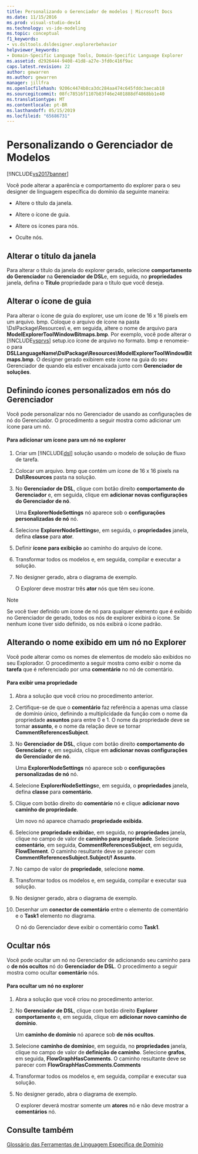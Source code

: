 ```yaml
---
title: Personalizando o Gerenciador de modelos | Microsoft Docs
ms.date: 11/15/2016
ms.prod: visual-studio-dev14
ms.technology: vs-ide-modeling
ms.topic: conceptual
f1_keywords:
- vs.dsltools.dsldesigner.explorerbehavior
helpviewer_keywords:
- Domain-Specific Language Tools, Domain-Specific Language Explorer
ms.assetid: d2926444-9408-41d8-a27e-3fd0c416f9ac
caps.latest.revision: 22
author: gewarren
ms.author: gewarren
manager: jillfra
ms.openlocfilehash: 9206c4474b8ca3dc284aa474c645fddc3aecab18
ms.sourcegitcommit: 08fc78516f1107b83f46e2401888df4868bb1e40
ms.translationtype: MT
ms.contentlocale: pt-BR
ms.lasthandoff: 05/15/2019
ms.locfileid: "65686731"
---
```

# <a name="customizing-the-model-explorer"></a>Personalizando o Gerenciador de Modelos
[!INCLUDE[vs2017banner](../includes/vs2017banner.md)]

Você pode alterar a aparência e comportamento do explorer para o seu designer de linguagem específica do domínio da seguinte maneira:  
  
- Altere o título da janela.  
  
- Altere o ícone de guia.  
  
- Altere os ícones para nós.  
  
- Oculte nós.  
  
## <a name="changing-the-window-title"></a>Alterar o título da janela  
 Para alterar o título da janela do explorer gerado, selecione **comportamento do Gerenciador** na **Gerenciador de DSL**e, em seguida, no **propriedades** janela, defina o  **Título** propriedade para o título que você deseja.  
  
## <a name="changing-the-tab-icon"></a>Alterar o ícone de guia  
 Para alterar o ícone de guia do explorer, use um ícone de 16 x 16 pixels em um arquivo. bmp. Coloque o arquivo de ícone na pasta \DslPackage\Resources\ e, em seguida, altere o nome de arquivo para **ModelExplorerToolWindowBitmaps.bmp**. Por exemplo, você pode alterar o [!INCLUDE[vsprvs](../includes/vsprvs-md.md)] setup.ico ícone de arquivo no formato. bmp e renomeie-o para **DSLLanguageName\DslPackage\Resources\ModelExplorerToolWindowBitmaps.bmp**. O designer gerado exibirem este ícone na guia do seu Gerenciador de quando ela estiver encaixada junto com **Gerenciador de soluções**.  
  
## <a name="setting-custom-icons-on-explorer-nodes"></a>Definindo ícones personalizados em nós do Gerenciador  
 Você pode personalizar nós no Gerenciador de usando as configurações de nó do Gerenciador. O procedimento a seguir mostra como adicionar um ícone para um nó.  
  
#### <a name="to-add-an-icon-to-an-explorer-node"></a>Para adicionar um ícone para um nó no explorer  
  
1. Criar um [!INCLUDE[dsl](../includes/dsl-md.md)] solução usando o modelo de solução de fluxo de tarefa.  
  
2. Colocar um arquivo. bmp que contém um ícone de 16 x 16 pixels na **Dsl\Resources** pasta na solução.  
  
3. No **Gerenciador de DSL**, clique com botão direito **comportamento do Gerenciador** e, em seguida, clique em **adicionar novas configurações do Gerenciador de nó**.  
  
     Uma **ExplorerNodeSettings** nó aparece sob o **configurações personalizadas de nó** nó.  
  
4. Selecione **ExplorerNodeSettings**e, em seguida, o **propriedades** janela, defina **classe** para **ator**.  
  
5. Definir **ícone para exibição** ao caminho do arquivo de ícone.  
  
6. Transformar todos os modelos e, em seguida, compilar e executar a solução.  
  
7. No designer gerado, abra o diagrama de exemplo.  
  
     O Explorer deve mostrar três **ator** nós que têm seu ícone.  
  
> [!NOTE]
> Se você tiver definido um ícone de nó para qualquer elemento que é exibido no Gerenciador de gerado, todos os nós de explorer exibirá o ícone. Se nenhum ícone tiver sido definido, os nós exibirá o ícone padrão.  
  
## <a name="changing-the-name-displayed-on-an-explorer-node"></a>Alterando o nome exibido em um nó no Explorer  
 Você pode alterar como os nomes de elementos de modelo são exibidos no seu Explorador. O procedimento a seguir mostra como exibir o nome da **tarefa** que é referenciado por uma **comentário** no nó de comentário.  
  
#### <a name="to-display-a-property"></a>Para exibir uma propriedade  
  
1. Abra a solução que você criou no procedimento anterior.  
  
2. Certifique-se de que o **comentário** faz referência a apenas uma classe de domínio único, definindo a multiplicidade da função com o nome da propriedade **assuntos** para entre 0 e 1. O nome da propriedade deve se tornar **assunto**, e o nome da relação deve se tornar **CommentReferencesSubject**.  
  
3. No **Gerenciador de DSL**, clique com botão direito **comportamento do Gerenciador** e, em seguida, clique em **adicionar novas configurações do Gerenciador de nó**.  
  
     Uma **ExplorerNodeSettings** nó aparece sob o **configurações personalizadas de nó** nó.  
  
4. Selecione **ExplorerNodeSettings**e, em seguida, o **propriedades** janela, defina **classe** para **comentário**.  
  
5. Clique com botão direito do **comentário** nó e clique **adicionar novo caminho de propriedade**.  
  
     Um novo nó aparece chamado **propriedade exibida**.  
  
6. Selecione **propriedade exibida**e, em seguida, no **propriedades** janela, clique no campo de valor de **caminho para propriedade**. Selecione **comentário**, em seguida, **CommentReferencesSubject**, em seguida, **FlowElement**. O caminho resultante deve se parecer com **CommentReferencesSubject.Subject/! Assunto**.  
  
7. No campo de valor de **propriedade**, selecione **nome**.  
  
8. Transformar todos os modelos e, em seguida, compilar e executar sua solução.  
  
9. No designer gerado, abra o diagrama de exemplo.  
  
10. Desenhar um **conector de comentário** entre o elemento de comentário e o **Task1** elemento no diagrama.  
  
     O nó do Gerenciador deve exibir o comentário como **Task1**.  
  
## <a name="hiding-nodes"></a>Ocultar nós  
 Você pode ocultar um nó no Gerenciador de adicionando seu caminho para o **de nós ocultos** nó do **Gerenciador de DSL**. O procedimento a seguir mostra como ocultar **comentário** nós.  
  
#### <a name="to-hide-an-explorer-node"></a>Para ocultar um nó no explorer  
  
1. Abra a solução que você criou no procedimento anterior.  
  
2. No **Gerenciador de DSL**, clique com botão direito **Explorer comportamento** e, em seguida, clique em **adicionar novo caminho de domínio**.  
  
     Um **caminho de domínio** nó aparece sob **de nós ocultos**.  
  
3. Selecione **caminho de domínio**e, em seguida, no **propriedades** janela, clique no campo de valor de **definição de caminho**. Selecione **grafos**, em seguida, **FlowGraphHasComments**. O caminho resultante deve se parecer com **FlowGraphHasComments.Comments**  
  
4. Transformar todos os modelos e, em seguida, compilar e executar sua solução.  
  
5. No designer gerado, abra o diagrama de exemplo.  
  
     O explorer deverá mostrar somente um **atores** nó e não deve mostrar a **comentários** nó.  
  
## <a name="see-also"></a>Consulte também  
 [Glossário das Ferramentas de Linguagem Específica de Domínio](https://msdn.microsoft.com/ca5e84cb-a315-465c-be24-76aa3df276aa)
